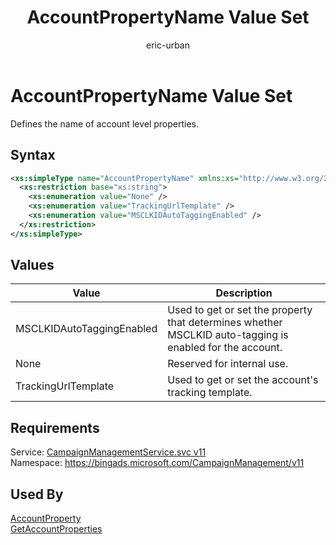 ﻿---
title: AccountPropertyName Value Set
ms.service: bing-ads-campaign-management-service
ms.topic: article
author: eric-urban
ms.author: eur
description: Defines the name of account level properties.
---
# AccountPropertyName Value Set
Defines the name of account level properties.

## Syntax
```xml
<xs:simpleType name="AccountPropertyName" xmlns:xs="http://www.w3.org/2001/XMLSchema">
  <xs:restriction base="xs:string">
    <xs:enumeration value="None" />
    <xs:enumeration value="TrackingUrlTemplate" />
    <xs:enumeration value="MSCLKIDAutoTaggingEnabled" />
  </xs:restriction>
</xs:simpleType>
```

## <a name="values"></a>Values

|Value|Description|
|-----------|---------------|
|<a name="msclkidautotaggingenabled"></a>MSCLKIDAutoTaggingEnabled|Used to get or set the property that determines whether MSCLKID auto-tagging is enabled for the account.|
|<a name="none"></a>None|Reserved for internal use.|
|<a name="trackingurltemplate"></a>TrackingUrlTemplate|Used to get or set the account's tracking template.|

## Requirements
Service: [CampaignManagementService.svc v11](https://campaign.api.bingads.microsoft.com/Api/Advertiser/CampaignManagement/v11/CampaignManagementService.svc)  
Namespace: https://bingads.microsoft.com/CampaignManagement/v11  

## Used By
[AccountProperty](accountproperty.md)  
[GetAccountProperties](getaccountproperties.md)  
